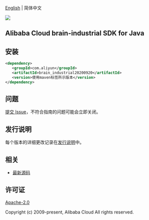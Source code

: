 [English](README.md) | 简体中文

![](https://aliyunsdk-pages.alicdn.com/icons/AlibabaCloud.svg)

## Alibaba Cloud brain-industrial SDK for Java

## 安装

```xml
<dependency>
   <groupId>com.aliyun</groupId>
   <artifactId>brain_industrial20200920</artifactId>
   <version>使用maven标签所示版本</version>
</dependency>
```

## 问题

[提交 Issue](https://github.com/aliyun/alibabacloud-sdk/issues/new)，不符合指南的问题可能会立即关闭。

## 发行说明

每个版本的详细更改记录在[发行说明](./ChangeLog.txt)中。

## 相关

- [最新源码](https://github.com/aliyun/alibabacloud-sdk/tree/master/java)

## 许可证

[Apache-2.0](http://www.apache.org/licenses/LICENSE-2.0)

Copyright (c) 2009-present, Alibaba Cloud All rights reserved.
